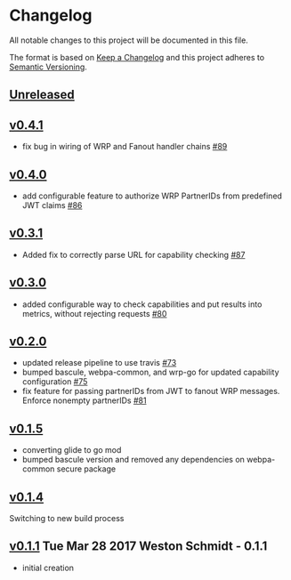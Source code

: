 # Changelog
All notable changes to this project will be documented in this file.

The format is based on [Keep a Changelog](http://keepachangelog.com/en/1.0.0/)
and this project adheres to [Semantic Versioning](http://semver.org/spec/v2.0.0.html).

## [Unreleased]

## [v0.4.1]
- fix bug in wiring of WRP and Fanout handler chains [#89](https://github.com/xmidt-org/scytale/pull/89)

## [v0.4.0]
- add configurable feature to authorize WRP PartnerIDs from predefined JWT claims [#86](https://github.com/xmidt-org/scytale/pull/86)

## [v0.3.1]
- Added fix to correctly parse URL for capability checking [#87](https://github.com/xmidt-org/scytale/pull/87)

## [v0.3.0]
- added configurable way to check capabilities and put results into metrics, without rejecting requests [#80](https://github.com/xmidt-org/scytale/pull/80)

## [v0.2.0]
- updated release pipeline to use travis [#73](https://github.com/xmidt-org/scytale/pull/73)
- bumped bascule, webpa-common, and wrp-go for updated capability configuration [#75](https://github.com/xmidt-org/scytale/pull/75)
- fix feature for passing partnerIDs from JWT to fanout WRP messages. Enforce nonempty partnerIDs [#81](https://github.com/xmidt-org/scytale/pull/81)

## [v0.1.5]
- converting glide to go mod
- bumped bascule version and removed any dependencies on webpa-common secure package

## [v0.1.4]
Switching to new build process

## [v0.1.1] Tue Mar 28 2017 Weston Schmidt - 0.1.1
- initial creation


[Unreleased]: https://github.com/Comcast/scytale/compare/v0.4.1...HEAD
[v0.4.1]: https://github.com/Comcast/scytale/compare/v0.4.0...v0.4.1
[v0.4.0]: https://github.com/Comcast/scytale/compare/v0.3.1...v0.4.0
[v0.3.1]: https://github.com/Comcast/scytale/compare/v0.3.0...v0.3.1
[v0.3.0]: https://github.com/Comcast/scytale/compare/v0.2.0...v0.3.0
[v0.2.0]: https://github.com/Comcast/scytale/compare/v0.1.5...v0.2.0
[v0.1.5]: https://github.com/Comcast/scytale/compare/v0.1.4...v0.1.5
[v0.1.4]: https://github.com/Comcast/scytale/compare/v0.1.1...v0.1.4
[v0.1.1]: https://github.com/Comcast/scytale/compare/v0.1.0...v0.1.1
